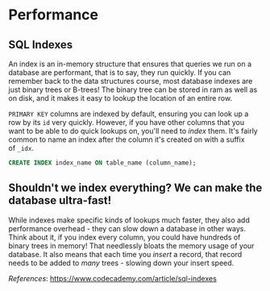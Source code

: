 # Performance

## SQL Indexes

An index is an in-memory structure that ensures that queries we run on a database are performant, that is to say, they run quickly. If you can remember back to the data structures course, most database indexes are just binary trees or B-trees! The binary tree can be stored in ram as well as on disk, and it makes it easy to lookup the location of an entire row.

`PRIMARY KEY` columns are indexed by default, ensuring you can look up a row by its `id` very quickly. However, if you have other columns that you want to be able to do quick lookups on, you'll need to _index_ them. It's fairly common to name an index after the column it's created on with a suffix of `_idx`.

```sql
CREATE INDEX index_name ON table_name (column_name);
```

## Shouldn't we index everything? We can make the database ultra-fast!

While indexes make specific kinds of lookups much faster, they also add performance overhead - they can slow down a database in other ways. Think about it, if you index every column, you could have hundreds of binary trees in memory! That needlessly bloats the memory usage of your database. It also means that each time you _insert_ a record, that record needs to be added to _many_ trees - slowing down your insert speed.

*References*: https://www.codecademy.com/article/sql-indexes